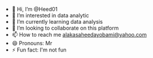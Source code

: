 - 👋 Hi, I’m @Heed01
- 👀 I’m interested in data analytic
- 🌱 I’m currently learning data analysis
- 💞️ I’m looking to collaborate on this platform
- 📫 How to reach me alakasaheedayobami@yahoo.com
- 😄 Pronouns: Mr
- ⚡ Fun fact: I'm not fun

<!---
Heed01/Heed01 is a ✨ special ✨ repository because its `README.md` (this file) appears on your GitHub profile.
You can click the Preview link to take a look at your changes.
--->
